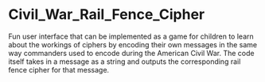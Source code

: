 # Civil_War_Rail_Fence_Cipher
Fun user interface that can be implemented as a game for children to learn about the workings of ciphers by encoding their own messages in the same way commanders used to encode during the American Civil War. The code itself takes in a message as a string and outputs the corresponding rail fence cipher for that message.
